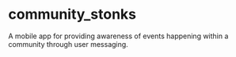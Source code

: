 # community_stonks
A mobile app for providing awareness of events happening within a community through user messaging.
